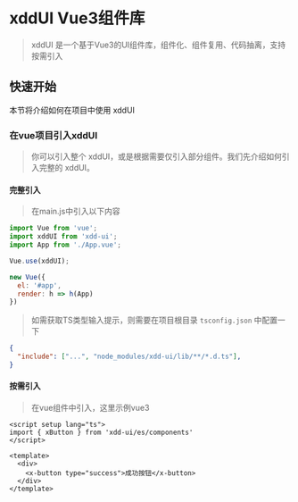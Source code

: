 # xddUI Vue3组件库
> xddUI 是一个基于Vue3的UI组件库，组件化、组件复用、代码抽离，支持按需引入

## 快速开始

本节将介绍如何在项目中使用 xddUI

### 在vue项目引入xddUI
> 你可以引入整个 xddUI，或是根据需要仅引入部分组件。我们先介绍如何引入完整的 xddUI。

#### 完整引入
> 在main.js中引入以下内容
```javascript
import Vue from 'vue';
import xddUI from 'xdd-ui';
import App from './App.vue';

Vue.use(xddUI);

new Vue({
  el: '#app',
  render: h => h(App)
})
```
> 如需获取TS类型输入提示，则需要在项目根目录 `tsconfig.json` 中配置一下
```json
{
  "include": ["...", "node_modules/xdd-ui/lib/**/*.d.ts"],
}
```

#### 按需引入
> 在vue组件中引入，这里示例vue3
```vue
<script setup lang="ts">
import { xButton } from 'xdd-ui/es/components'
</script>

<template>
  <div>
    <x-button type="success">成功按钮</x-button>
  </div>
</template>

```